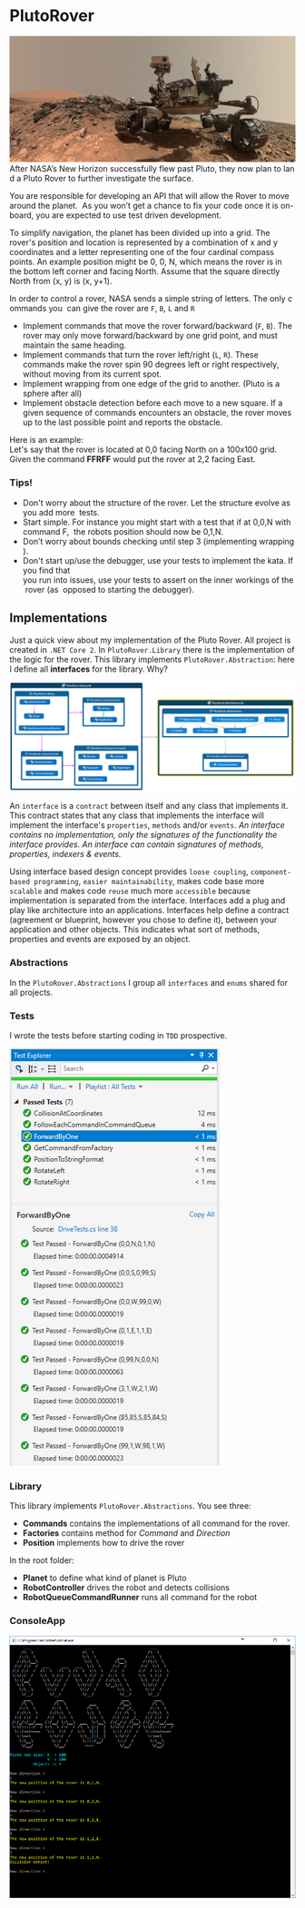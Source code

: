 # PlutoRover
![Pluto Rover](https://github.com/erossini/PlutoRover/blob/master/Images/PlutoRover.jpg)
After NASA’s New Horizon successfully flew past Pluto, they now plan to land a Pluto Rover to further investigate the surface.

You are responsible for developing an API that will allow the Rover to move around the planet. 
As you won’t get a chance to fix your code once it is on-board, you are expected to use test driven development.

To simplify navigation, the planet has been divided up into a grid. 
The rover's position and  location is represented by a combination of x and y coordinates and a letter representing one of the four cardinal compass points. An example position might be 0, 0, N, which means the rover is in the bottom left corner and facing North. Assume that the square directly North from (x, y) is (x, y+1).

In order to control a rover, NASA sends a simple string of letters. The only commands you  can give the rover are `F`, `B`, `L` and `R`

- Implement commands that move the rover forward/backward (`F`, `B`). The rover may only move forward/backward by one grid point, and must maintain the same heading.  
- Implement commands that turn the rover left/right (`L`, `R`). These commands make the rover spin 90 degrees left or right respectively, without moving from its current  spot.
- Implement wrapping from one edge of the grid to another. (Pluto is a sphere after all)
- Implement obstacle detection before each move to a new square. If a given sequence of commands encounters an obstacle, the rover moves up to the last  possible point and reports the obstacle.

Here is an example:
Let's say that the rover is located at 0,0 facing North on a 100x100 grid.
Given the command **FFRFF** would put the rover at 2,2 facing East.

### Tips!
- Don't worry about the structure of the rover. Let the structure evolve as you add more  tests.
- Start simple. For instance you might start with a test that if at 0,0,N with command F,  the robots position should now be 0,1,N.
- Don’t worry about bounds checking until step 3 (implementing wrapping).
- Don't start up/use the debugger, use your tests to implement the kata. If you find that  you run into issues, use your tests to assert on the inner workings of the rover (as  opposed to starting the debugger). 

## Implementations
Just a quick view about my implementation of the Pluto Rover. All project is created in `.NET Core 2`. In `PlutoRover.Library` there is the implementation of the logic for the rover. This library implements `PlutoRover.Abstraction`: here I define all **interfaces** for the library. Why?

![Library schema](https://github.com/erossini/PlutoRover/blob/master/Images/LibrarySchema.PNG)

An `interface` is a `contract` between itself and any class that implements it. This contract states that any class that implements the interface will implement the interface's `properties`, `methods` and/or `events`. _An interface contains no implementation, only the signatures of the functionality the interface provides. An interface can contain signatures of methods, properties, indexers & events._

Using interface based design concept provides `loose coupling`, `component-based programming`, `easier maintainability`, makes code base more `scalable` and makes code `reuse` much more `accessible` because implementation is separated from the interface. Interfaces add a plug and play like architecture into an applications. Interfaces help define a contract (agreement or blueprint, however you chose to define it), between your application and other objects. This indicates what sort of methods, properties and events are exposed by an object.

### Abstractions
In the `PlutoRover.Abstractions` I group all `interfaces` and `enums` shared for all projects.

### Tests
I wrote the tests before starting coding in `TDD` prospective.

![Tests results](https://github.com/erossini/PlutoRover/blob/master/Images/TestExample.PNG)

### Library
This library implements `PlutoRover.Abstractions`. You see three:

- **Commands** contains the implementations of all command for the rover.
- **Factories** contains method for _Command_ and _Direction_
- **Position** implements how to drive the rover

In the root folder:

- **Planet** to define what kind of planet is Pluto
- **RobotController** drives the robot and detects collisions
- **RobotQueueCommandRunner** runs all command for the robot

### ConsoleApp
![Pluto Rover ConsoleApp](https://github.com/erossini/PlutoRover/blob/master/Images/Screenshot.PNG)
